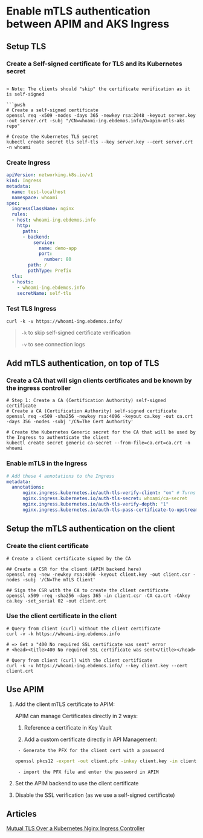 # Enable mTLS authentication between APIM and AKS Ingress



## Setup TLS

### Create a Self-signed certificate for TLS and its Kubernetes secret

```pwsh

> Note: The clients should "skip" the certificate verification as it is self-signed

```pwsh
# Create a self-signed certificate
openssl req -x509 -nodes -days 365 -newkey rsa:2048 -keyout server.key -out server.crt -subj "/CN=whoami-ing.ebdemos.info/O=apim-mtls-aks repo"

# Create the Kubernetes TLS secret
kubectl create secret tls self-tls --key server.key --cert server.crt -n whoami
```

### Create Ingress

```yaml
apiVersion: networking.k8s.io/v1
kind: Ingress
metadata:
  name: test-localhost
  namespace: whoami
spec:
  ingressClassName: nginx
  rules:
  - host: whoami-ing.ebdemos.info
    http:
      paths:
      - backend:
          service:
            name: demo-app
            port:
              number: 80
        path: /
        pathType: Prefix
  tls:
  - hosts:
    - whoami-ing.ebdemos.info
    secretName: self-tls
```

### Test TLS Ingress

```pwsh
curl -k -v https://whoami-ing.ebdemos.info/
```

> `-k` to skip self-signed certificate verification
>
> `-v` to see connection logs

## Add mTLS authentication, on top of TLS

### Create a CA that will sign clients certificates and be known by the ingress controller

```pwsh
# Step 1: Create a CA (Certification Authority) self-signed certificate
# Create a CA (Certification Authority) self-signed certificate
openssl req -x509 -sha256 -newkey rsa:4096 -keyout ca.key -out ca.crt -days 356 -nodes -subj '/CN=The Cert Authority'

# Create the Kubernetes Generic secret for the CA that will be used by the Ingress to authenticate the client
kubectl create secret generic ca-secret --from-file=ca.crt=ca.crt -n whoami
```

### Enable mTLS in the Ingress

```yaml
# Add these 4 annotations to the Ingress
metadata:
  annotations:
      nginx.ingress.kubernetes.io/auth-tls-verify-client: "on" # Turns ON/OFF mTLS verification. When ON getting a HTTP 400 for wrong client cert
      nginx.ingress.kubernetes.io/auth-tls-secret: whoami/ca-secret
      nginx.ingress.kubernetes.io/auth-tls-verify-depth: "1"
      nginx.ingress.kubernetes.io/auth-tls-pass-certificate-to-upstream: "false" # To send the SSL client cert back to the client
```

## Setup the mTLS authentication on the client

### Create the client certificate

```pwsh
# Create a client certificate signed by the CA

## Create a CSR for the client (APIM backend here)
openssl req -new -newkey rsa:4096 -keyout client.key -out client.csr -nodes -subj '/CN=The mTLS Client'

## Sign the CSR with the CA to create the client certificate
openssl x509 -req -sha256 -days 365 -in client.csr -CA ca.crt -CAkey ca.key -set_serial 02 -out client.crt
```

### Use the client certificate in the client

```pwsh
# Query from client (curl) without the client certificate
curl -v -k https://whoami-ing.ebdemos.info

# => Get a "400 No required SSL certificate was sent" error
# <head><title>400 No required SSL certificate was sent</title></head>

# Query from client (curl) with the client certificate
curl -k -v https://whoami-ing.ebdemos.info/ --key client.key --cert client.crt
```

## Use APIM

1. Add the client mTLS certificate to APIM:

    APIM can manage Certificates directly in 2 ways:

      1. Reference a certificate in Key Vault

      2. Add a custom certificate directly in API Management:

        - Generate the PFX for the client cert with a password

      ```bash
      openssl pkcs12 -export -out client.pfx -inkey client.key -in client.crt` # Requires to create a password
      ```

        - import the PFX file and enter the password in APIM

2. Set the APIM backend to use the client certificate

3. Disable the SSL verification (as we use a self-signed certificate)


## Articles

[Mutual TLS Over a Kubernetes Nginx Ingress Controller](https://earthly.dev/blog/mutual-tls-kubernetes-nginx-ingress-controller/)
